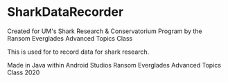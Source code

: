 # SharkDataRecorder
Created for UM's Shark Research &amp; Conservatorium Program by the Ransom Everglades Advanced Topics Class

This is used for to record data for shark research.   

Made in Java within Android Studios 
Ransom Everglades Advanced Topics Class 2020
